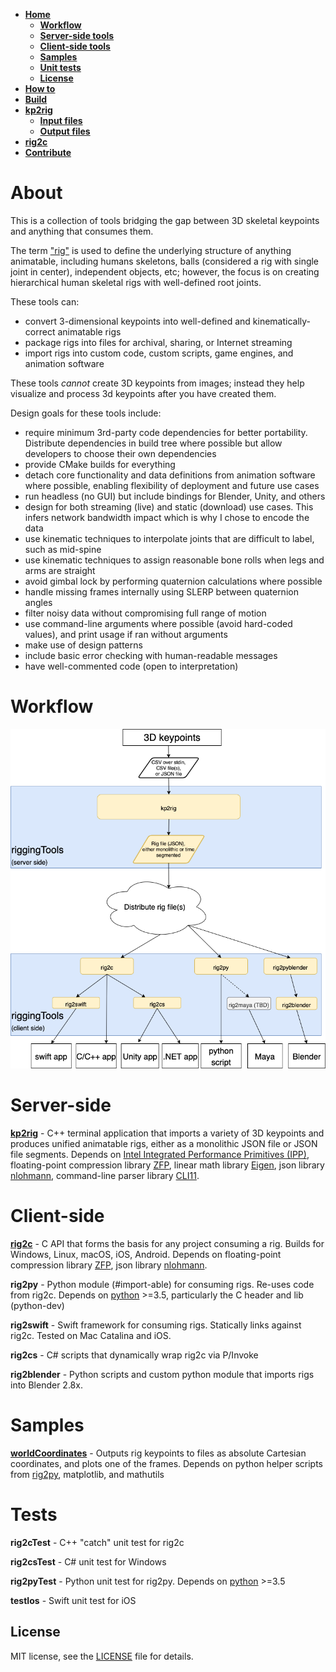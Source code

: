 - [**Home**](#about)
  - [**Workflow**](#workflow)
  - [**Server-side tools**](#server-side)
  - [**Client-side tools**](#client-side)
  - [**Samples**](#samples)
  - [**Unit tests**](#tests)
  - [**License**](#license)
- [**How to**](doc/howto.md)
- [**Build**](doc/build.md)
- [**kp2rig**](doc/kp2rig.md)
  - [**Input files**](doc/kp2rigInputFiles.md)
  - [**Output files**](doc/generated-rigs.md)
- [**rig2c**](doc/rig2c.md)
- [**Contribute**](/CONTRIBUTING.md)

# About

This is a collection of tools bridging the gap between 3D skeletal keypoints and anything that consumes them.

The term ["rig"](doc/generated-rigs.md) is used to define the underlying structure of anything animatable, including humans skeletons, balls (considered a rig with single joint in center), independent objects, etc;
however, the focus is on creating hierarchical human skeletal rigs with well-defined root joints.

These tools can:
 - convert 3-dimensional keypoints into well-defined and kinematically-correct animatable rigs
 - package rigs into files for archival, sharing, or Internet streaming
 - import rigs into custom code, custom scripts, game engines, and animation software
 
These tools _cannot_ create 3D keypoints from images; instead they help visualize and process 3d keypoints after you have created them.

Design goals for these tools include:
 - require minimum 3rd-party code dependencies for better portability. Distribute dependencies in build tree where possible but allow developers to choose their own dependencies
 - provide CMake builds for everything
 - detach core functionality and data definitions from animation software where possible, enabling flexibility of deployment and future use cases
 - run headless (no GUI) but include bindings for Blender, Unity, and others
 - design for both streaming (live) and static (download) use cases. This infers network bandwidth impact which is why I chose to encode the data
 - use kinematic techniques to interpolate joints that are difficult to label, such as mid-spine
 - use kinematic techniques to assign reasonable bone rolls when legs and arms are straight
 - avoid gimbal lock by performing quaternion calculations where possible
 - handle missing frames internally using SLERP between quaternion angles
 - filter noisy data without compromising full range of motion
 - use command-line arguments where possible (avoid hard-coded values), and print usage if ran without arguments
 - make use of design patterns
 - include basic error checking with human-readable messages
 - have well-commented code (open to interpretation)

# Workflow
![Workflow](img/workflow.png)

# Server-side
[**kp2rig**](doc/kp2rig.md) - C++ terminal application that imports a variety of 3D keypoints and produces unified animatable rigs, either as a monolithic JSON file or JSON file segments.
Depends on [Intel Integrated Performance Primitives (IPP)](https://software.intel.com/en-us/ipp), floating-point compression library [ZFP](https://computing.llnl.gov/projects/floating-point-compression), linear math library [Eigen](http://eigen.tuxfamily.org/index.php?title=Main_Page), json library [nlohmann](https://github.com/nlohmann/json), command-line parser library [CLI11](https://github.com/CLIUtils/CLI11).

# Client-side
[**rig2c**](doc/rig2c.md) - C API that forms the basis for any project consuming a rig. Builds for Windows, Linux, macOS, iOS, Android. Depends on floating-point compression library [ZFP](https://computing.llnl.gov/projects/floating-point-compression), json library [nlohmann](https://github.com/nlohmann/json).

**rig2py** - Python module (#import-able) for consuming rigs. Re-uses code from rig2c. Depends on [python](https://www.python.org/) >=3.5, particularly the C header and lib (python-dev)

**rig2swift** - Swift framework for consuming rigs. Statically links against rig2c. Tested on Mac Catalina and iOS.

**rig2cs** - C# scripts that dynamically wrap rig2c via P/Invoke

**rig2blender** - Python scripts and custom python module that imports rigs into Blender 2.8x.

# Samples
[**worldCoordinates**](samples/worldCoordinates/README.md) - Outputs rig keypoints to files as absolute Cartesian coordinates, and plots one of the frames.
Depends on python helper scripts from [rig2py](rig2py/py/), matplotlib, and mathutils

# Tests
**rig2cTest** - C++ "catch" unit test for rig2c

**rig2csTest** - C# unit test for Windows

**rig2pyTest** - Python unit test for rig2py. Depends on [python](https://www.python.org/) >=3.5

**testIos** - Swift unit test for iOS

## License
MIT license, see the [LICENSE](LICENSE) file for details.
